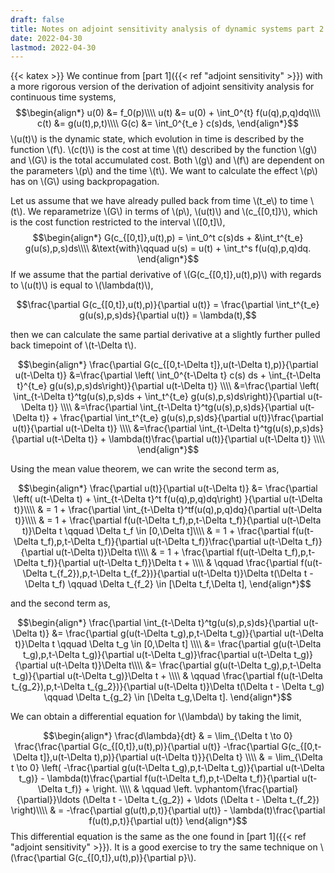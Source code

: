 ```yaml
---
draft: false
title: Notes on adjoint sensitivity analysis of dynamic systems part 2
date: 2022-04-30
lastmod: 2022-04-30
---
```

{{< katex >}}
We continue from [part 1]({{< ref "adjoint sensitivity" >}}) with a more rigorous version of the derivation of adjoint sensitivity analysis for continuous time systems,
$$\begin{align*}
    u(0) &= f_0(p)\\\\
    u(t) &= u(0) + \int_0^{t} f(u(q),p,q)dq\\\\
    c(t) &= g(u(t),p,t)\\\\
    G(c) &= \int_0^{t_e } c(s)ds,
\end{align*}$$
\\(u(t)\\) is the dynamic state, which evolution in time is described by the function \\(f\\).
\\(c(t)\\) is the cost at time \\(t\\) described by the function \\(g\\) and \\(G\\) is the total accumulated cost.
Both \\(g\\) and \\(f\\) are dependent on the parameters \\(p\\) and the time \\(t\\). We want to calculate the effect \\(p\\) has on \\(G\\) using backpropagation.
<!--more-->
Let us assume that we have already pulled back from time \\(t_e\\) to time \\(t\\).
We reparametrize \\(G\\) in terms of \\(p\\), \\(u(t)\\) and \\(c_{[0,t]}\\), which is the cost function restricted to the interval \\([0,t]\\),
$$\begin{align*}
    G(c_{[0,t]},u(t),p) = \int_0^t c(s)ds + &\int_t^{t_e} g(u(s),p,s)ds\\\\
    &\text{with}\qquad u(s) = u(t) + \int_t^s f(u(q),p,q)dq.
\end{align*}$$
If we assume that the partial derivative of \\(G(c_{[0,t]},u(t),p)\\) with regards to \\(u(t)\\) is equal to \\(\lambda(t)\\),

$$\frac{\partial G(c_{[0,t]},u(t),p)}{\partial u(t)} = \frac{\partial \int_t^{t_e} g(u(s),p,s)ds}{\partial u(t)} = \lambda(t),$$

then we can calculate the same partial derivative at a slightly further pulled back timepoint of \\(t-\Delta t\\).

$$\begin{align*}
	\frac{\partial G(c_{[0,t-\Delta t]},u(t-\Delta t),p)}{\partial u(t-\Delta t)}
	&=\frac{\partial \left( \int_0^{t-\Delta t} c(s) ds 
    + \int_{t-\Delta t}^{t_e} g(u(s),p,s)ds\right)}{\partial u(t-\Delta t)} \\\\
	&=\frac{\partial \left( \int_{t-\Delta t}^tg(u(s),p,s)ds
    + \int_t^{t_e} g(u(s),p,s)ds\right)}{\partial u(t-\Delta t)} \\\\
	&=\frac{\partial \int_{t-\Delta t}^tg(u(s),p,s)ds}{\partial u(t-\Delta t)} +
	\frac{\partial \int_t^{t_e} g(u(s),p,s)ds}{\partial u(t)}\frac{\partial u(t)}{\partial u(t-\Delta t)} \\\\
    &=\frac{\partial \int_{t-\Delta t}^tg(u(s),p,s)ds}{\partial u(t-\Delta t)} +
	\lambda(t)\frac{\partial u(t)}{\partial u(t-\Delta t)} \\\\
\end{align*}$$

Using the mean value theorem, we can write the second term as,

$$\begin{align*}
    \frac{\partial u(t)}{\partial u(t-\Delta t)} &=
    \frac{\partial \left( u(t-\Delta t) + \int_{t-\Delta t}^t f(u(q),p,q)dq\right) }{\partial u(t-\Delta t)}\\\\
    & = 1 + \frac{\partial \int_{t-\Delta t}^tf(u(q),p,q)dq}{\partial u(t-\Delta t)}\\\\
	& = 1 + \frac{\partial f(u(t-\Delta t_f),p,t-\Delta t_f)}{\partial u(t-\Delta t)}\Delta t \qquad \Delta t_f \in [0,\Delta t]\\\\
	& = 1 + \frac{\partial f(u(t-\Delta t_f),p,t-\Delta t_f)}{\partial u(t-\Delta t_f)}\frac{\partial u(t-\Delta t_f)}{\partial u(t-\Delta t)}\Delta t\\\\
	& = 1 + \frac{\partial f(u(t-\Delta t_f),p,t-\Delta t_f)}{\partial u(t-\Delta t_f)}\Delta t + \\\\
	& \qquad \frac{\partial f(u(t-\Delta t_{f_2}),p,t-\Delta t_{f_2})}{\partial u(t-\Delta t)}\Delta t(\Delta t - \Delta t_f) \qquad \Delta t_{f_2} \in [\Delta t_f,\Delta t],
\end{align*}$$

and the second term as,

$$\begin{align*}
    \frac{\partial \int_{t-\Delta t}^tg(u(s),p,s)ds}{\partial u(t-\Delta t)} &= 
    \frac{\partial g(u(t-\Delta t_g),p,t-\Delta t_g)}{\partial u(t-\Delta t)}\Delta t \qquad \Delta t_g \in [0,\Delta t] \\\\
	&= \frac{\partial g(u(t-\Delta t_g),p,t-\Delta t_g)}{\partial u(t-\Delta t_g)}\frac{\partial u(t-\Delta t_g)}{\partial u(t-\Delta t)}\Delta t\\\\
	&= \frac{\partial g(u(t-\Delta t_g),p,t-\Delta t_g)}{\partial u(t-\Delta t_g)}\Delta t +  \\\\
	& \qquad \frac{\partial f(u(t-\Delta t_{g_2}),p,t-\Delta t_{g_2})}{\partial u(t-\Delta t)}\Delta t(\Delta t - \Delta t_g) \qquad \Delta t_{g_2} \in [\Delta t_g,\Delta t].
\end{align*}$$


We can obtain a differential equation for \\(\lambda\\) by taking the limit,

$$\begin{align*}
    \frac{d\lambda}{dt} 
    & = \lim_{\Delta t \to 0} \frac{\frac{\partial G(c_{[0,t]},u(t),p)}{\partial u(t)}
    -\frac{\partial G(c_{[0,t-\Delta t]},u(t-\Delta t),p)}{\partial u(t-\Delta t)}}{\Delta t} \\\\
    & = \lim_{\Delta t \to 0} \left( -\frac{\partial g(u(t-\Delta t_g),p,t-\Delta t_g)}{\partial u(t-\Delta t_g)} - 
    \lambda(t)\frac{\partial f(u(t-\Delta t_f),p,t-\Delta t_f)}{\partial u(t-\Delta t_f)} + \right. \\\\
	& \qquad \left. \vphantom{\frac{\partial}{\partial}}\ldots (\Delta t - \Delta t_{g_2}) + \ldots (\Delta t - \Delta t_{f_2}) \right)\\\\
    & = -\frac{\partial g(u(t),p,t)}{\partial u(t)} -
    \lambda(t)\frac{\partial f(u(t),p,t)}{\partial u(t)}
\end{align*}$$
This differential equation is the same as the one found in [part 1]({{< ref "adjoint sensitivity" >}}).
It is a good exercise to try the same technique on \\(\frac{\partial G(c_{[0,t]},u(t),p)}{\partial p}\\).